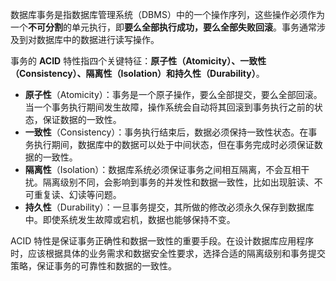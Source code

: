 数据库事务是指数据库管理系统（DBMS）中的一个操作序列，这些操作必须作为一个**不可分割**的单元执行，即**要么全部执行成功，要么全部失败回滚**。事务通常涉及到对数据库中的数据进行读写操作。

事务的 **ACID** 特性指四个关键特征：**原子性（Atomicity）、一致性（Consistency）、隔离性（Isolation）和持久性（Durability）**。

+ **原子性**（Atomicity）：事务是一个原子操作，要么全部提交，要么全部回滚。当一个事务执行期间发生故障，操作系统会自动将其回滚到事务执行之前的状态，保证数据的一致性。
+ **一致性**（Consistency）：事务执行结束后，数据必须保持一致性状态。在事务执行期间，数据库中的数据可以处于中间状态，但在事务完成时必须保证数据的一致性。
+ **隔离性**（Isolation）：数据库系统必须保证事务之间相互隔离，不会互相干扰。隔离级别不同，会影响到事务的并发性和数据一致性，比如出现脏读、不可重复读、幻读等问题。
+ **持久性**（Durability）：一旦事务提交，其所做的修改必须永久保存到数据库中。即使系统发生故障或宕机，数据也能够保持不变。

ACID 特性是保证事务正确性和数据一致性的重要手段。在设计数据库应用程序时，应该根据具体的业务需求和数据安全性要求，选择合适的隔离级别和事务提交策略，保证事务的可靠性和数据的一致性。